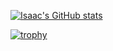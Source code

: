 [![Isaac's GitHub stats](https://github-readme-stats.vercel.app/api?username=isaaclepes&show_icons=true&hide=reviews,followers&theme=algolia)](https://github.com/anuraghazra/github-readme-stats)

[![trophy](https://github-profile-trophy.vercel.app/?username=isaaclepes&theme=algolia&column=4)](https://github.com/ryo-ma/github-profile-trophy)
